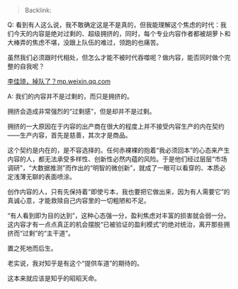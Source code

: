 > Backlink: 

Q: 看到有人这么说，我不敢确定这是不是真的，但我能理解这个焦虑的时代：我们今天的内容是绝对过剩的、超级拥挤的，同时，每个专业内容作者都被胡萝卜和大棒弄的焦虑不堪，没跟上队伍的难过，领跑的也痛苦。  

虽然我们必须跟时代相处，但怎么才能不被时代吞噬呢？做内容，能否同时做个完整的自我呢？

[李佳琦，掉队了？mp.weixin.qq.com](https://mp.weixin.qq.com/s/XH2cVxZbxIHVY9dfkpM6qA)


A: 我们的内容并不是过剩的，而只是拥挤的。  

拥挤会造成非常强烈的“过剩感”，但是却并不是过剩。

拥挤的一大原因在于内容的出产商在很大的程度上并不接受内容生产的内在契约——生产内容，首先是慈善，其次才是商品。  

这个契约是内在的，是不容选择的。任何赤裸裸的抱着“我必须回本”的心态来产生内容的人，都无法承受多样性、创新性必然内蕴的风险。于是他们经过层层“市场调研”，“大数据推测”而作出的“明智的微创新”，就成了一眼可以看穿的、本质必定浅薄无聊的表面喷涂。  

创作内容的人，只有先保持着“即使亏本，我也要把它做出来，因为有人需要它”的真诚心意，才能救赎自己内容里的一切粗陋和不足。  

“有人看到即为目的达到”，这种心态强一分，盈利焦虑对丰富的损害就会弱一分。这内容才有一点点真正的机会摆脱“已被验证的盈利模式”的绝对统治，离开那些拥挤而“过剩”的“主干道”。  

置之死地而后生。  

老实说，我对知乎是有这个“提供车道”的期待的。  

这本来就应该是知乎的昭昭天命。
